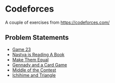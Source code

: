 # Codeforces

A couple of exercises from https://codeforces.com/


## Problem Statements ##

* <a href="https://codeforces.com/contest/1141/problem/A">Game 23</a>
* <a href="https://codeforces.com/contest/1136/problem/A">Nastya is Reading A Book</a>
* <a href="https://codeforces.com/contest/1154/problem/B">Make Them Equal</a>
* <a href="https://codeforces.com/contest/1097/problem/A">Gennady and a Card Game</a>
* <a href="https://codeforces.com/contest/1133/problem/A">Middle of the Contest</a>
* <a href="https://codeforces.com/contest/1337/problem/A">Ichihime and Triangle</a>



